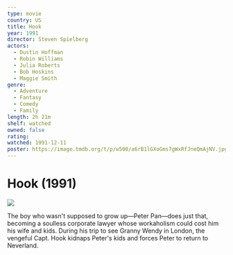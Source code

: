 ```yaml
---
type: movie
country: US
title: Hook
year: 1991
director: Steven Spielberg
actors:
  - Dustin Hoffman
  - Robin Williams
  - Julia Roberts
  - Bob Hoskins
  - Maggie Smith
genre:
  - Adventure
  - Fantasy
  - Comedy
  - Family
length: 2h 21m
shelf: watched
owned: false
rating:
watched: 1991-12-11
poster: https://image.tmdb.org/t/p/w500/a6rB1lGXoGms7gWxRfJneQmAjNV.jpg
---
```


# Hook (1991)

![](https://image.tmdb.org/t/p/w500/a6rB1lGXoGms7gWxRfJneQmAjNV.jpg)

The boy who wasn't supposed to grow up—Peter Pan—does just that, becoming a soulless corporate lawyer whose workaholism could cost him his wife and kids. During his trip to see Granny Wendy in London, the vengeful Capt. Hook kidnaps Peter's kids and forces Peter to return to Neverland.